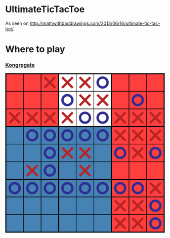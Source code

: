UltimateTicTacToe
=================

As seen on http://mathwithbaddrawings.com/2013/06/16/ultimate-tic-tac-toe/

Where to play
=================
### [Kongregate](http://www.kongregate.com/games/nazywam/ultimate-tic-tac-toe)

![scr1](img/scr1.png)


